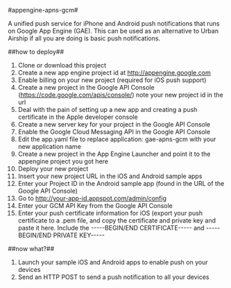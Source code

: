 #appengine-apns-gcm#

A unified push service for iPhone and Android push notifications that runs on Google App Engine (GAE). This can be used as an alternative to Urban Airship if all you are doing is basic push notifications.

##how to deploy##
1. Clone or download this project
2. Create a new app engine project id at http://appengine.google.com
3. Enable billing on your new project (required for iOS push support)
4. Create a new project in the Google API Console (https://code.google.com/apis/console/) note your new project id in the url
5. Deal with the pain of setting up a new app and creating a push certificate in the Apple developer console
6. Create a new server key for your project in the Google API Console
7. Enable the Google Cloud Messaging API in the Google API Console
8. Edit the app.yaml file to replace application: gae-apns-gcm with your new application name
9. Create a new project in the App Engine Launcher and point it to the appengine project you got here
10. Deploy your new project
11. Insert your new project URL in the iOS and Android sample apps
12. Enter your Project ID in the Android sample app (found in the URL of the Google API Console)
13. Go to http://your-app-id.appspot.com/admin/config
14. Enter your GCM API Key from the Google API Console
15. Enter your push certificate information for iOS (export your push certificate to a .pem file, and copy the certificate and private key and paste it here. Include the -----BEGIN/END CERTIFICATE----- and -----BEGIN/END PRIVATE KEY-----

##now what?##
1. Launch your sample iOS and Android apps to enable push on your devices
2. Send an HTTP POST to send a push notification to all your devices

```HTTP POST http://your-app-id.appspot.com/push/broadcast --> message={"request":{"data":{"custom": "json data"},"platforms": [1,2], "ios_message":"This is a test","ios_button_text":"yeah!","ios_badge": -1, "ios_sound": "soundfile", "android_collapse_key": "collapsekey"}}
```
